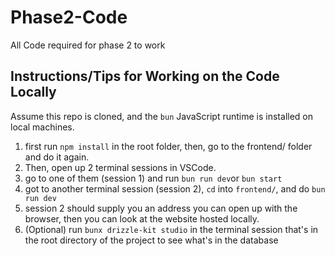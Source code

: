# Phase2-Code

All Code required for phase 2 to work


## Instructions/Tips for Working on the Code Locally

Assume this repo is cloned, and the `bun` JavaScript runtime is installed on local machines.

1. first run `npm install` in the root folder, then, go to the frontend/ folder and do it again.
2. Then, open up 2 terminal sessions in VSCode.
3. go to one of them (session 1) and run `bun run dev`or `bun start`
4. got to another terminal session (session 2), `cd` into `frontend/`, and do `bun run dev`
5. session 2 should supply you an address you can open up with the browser, then you can look at the website hosted locally.
6. (Optional) run `bunx drizzle-kit studio` in the terminal session that's in the root directory of the project to see what's in the database
